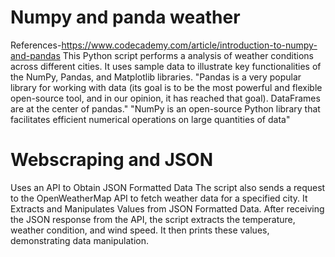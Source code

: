 # Numpy and panda weather
References-https://www.codecademy.com/article/introduction-to-numpy-and-pandas
This Python script performs a  analysis of weather conditions across different cities. It uses sample data to illustrate key functionalities of the NumPy, Pandas, and Matplotlib libraries.
"Pandas is a very popular library for working with data (its goal is to be the most powerful and flexible open-source tool, and in our opinion, it has reached that goal). DataFrames are at the center of pandas."
"NumPy is an open-source Python library that facilitates efficient numerical operations on large quantities of data"

# Webscraping and JSON
Uses an API to Obtain JSON Formatted Data 
The script also sends a request to the OpenWeatherMap API to fetch weather data for a specified city. It Extracts and Manipulates Values from JSON Formatted Data. After receiving the JSON response from the API, the script extracts the temperature, weather condition, and wind speed. It then prints these values, demonstrating data manipulation.
